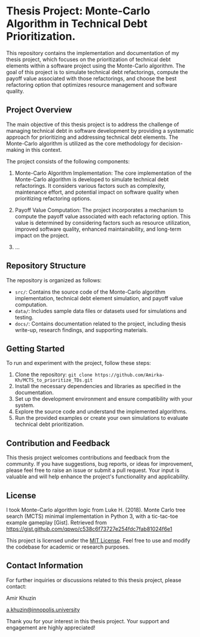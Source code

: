 # Thesis Project: Monte-Carlo Algorithm in Technical Debt Prioritization.

This repository contains the implementation and documentation of my thesis project, which focuses on the prioritization of technical debt elements within a software project using the Monte-Carlo algorithm. The goal of this project is to simulate technical debt refactorings, compute the payoff value associated with those refactorings, and choose the best refactoring option that optimizes resource management and software quality.

## Project Overview

The main objective of this thesis project is to address the challenge of managing technical debt in software development by providing a systematic approach for prioritizing and addressing technical debt elements. The Monte-Carlo algorithm is utilized as the core methodology for decision-making in this context.

The project consists of the following components:

1. Monte-Carlo Algorithm Implementation: The core implementation of the Monte-Carlo algorithm is developed to simulate technical debt refactorings. It considers various factors such as complexity, maintenance effort, and potential impact on software quality when prioritizing refactoring options.

2. Payoff Value Computation: The project incorporates a mechanism to compute the payoff value associated with each refactoring option. This value is determined by considering factors such as resource utilization, improved software quality, enhanced maintainability, and long-term impact on the project.

3. ...

## Repository Structure

The repository is organized as follows:

* `src/`: Contains the source code of the Monte-Carlo algorithm implementation, technical debt element simulation, and payoff value computation.
* `data/`: Includes sample data files or datasets used for simulations and testing.
* `docs/`: Contains documentation related to the project, including thesis write-up, research findings, and supporting materials.

## Getting Started

To run and experiment with the project, follow these steps:

1. Clone the repository: `git clone https://github.com/Amirka-Kh/MCTS_to_prioritize_TDs.git`
2. Install the necessary dependencies and libraries as specified in the documentation.
3. Set up the development environment and ensure compatibility with your system.
4. Explore the source code and understand the implemented algorithms.
5. Run the provided examples or create your own simulations to evaluate technical debt prioritization.

## Contribution and Feedback

This thesis project welcomes contributions and feedback from the community. If you have suggestions, bug reports, or ideas for improvement, please feel free to raise an issue or submit a pull request. Your input is valuable and will help enhance the project's functionality and applicability.

## License

I took Monte-Carlo algorithm logic from Luke H. (2018). Monte Carlo tree search (MCTS) minimal implementation in Python 3, with a tic-tac-toe example gameplay [Gist]. Retrieved from https://gist.github.com/qpwo/c538c6f73727e254fdc7fab81024f6e1

This project is licensed under the [MIT License](LICENSE). Feel free to use and modify the codebase for academic or research purposes.

## Contact Information

For further inquiries or discussions related to this thesis project, please contact:

Amir Khuzin

a.khuzin@innopolis.university


Thank you for your interest in this thesis project. Your support and engagement are highly appreciated!
